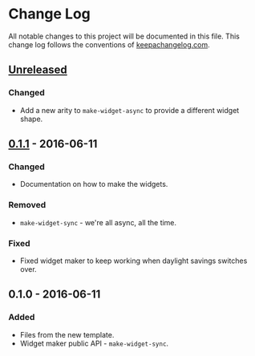 # Change Log
All notable changes to this project will be documented in this file. This change log follows the conventions of [keepachangelog.com](http://keepachangelog.com/).

## [Unreleased]
### Changed
- Add a new arity to `make-widget-async` to provide a different widget shape.

## [0.1.1] - 2016-06-11
### Changed
- Documentation on how to make the widgets.

### Removed
- `make-widget-sync` - we're all async, all the time.

### Fixed
- Fixed widget maker to keep working when daylight savings switches over.

## 0.1.0 - 2016-06-11
### Added
- Files from the new template.
- Widget maker public API - `make-widget-sync`.

[Unreleased]: https://github.com/your-name/namelos/compare/0.1.1...HEAD
[0.1.1]: https://github.com/your-name/namelos/compare/0.1.0...0.1.1
